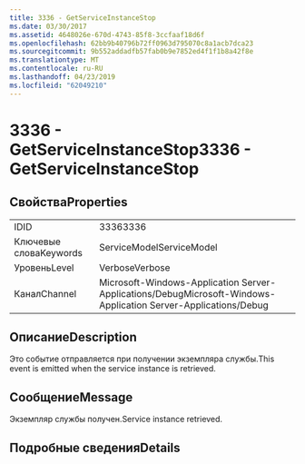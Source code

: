 ```yaml
---
title: 3336 - GetServiceInstanceStop
ms.date: 03/30/2017
ms.assetid: 4648026e-670d-4743-85f8-3ccfaaf18d6f
ms.openlocfilehash: 62bb9b40796b72ff0963d795070c8a1acb7dca23
ms.sourcegitcommit: 9b552addadfb57fab0b9e7852ed4f1f1b8a42f8e
ms.translationtype: MT
ms.contentlocale: ru-RU
ms.lasthandoff: 04/23/2019
ms.locfileid: "62049210"
---
```

# <a name="3336---getserviceinstancestop"></a><span data-ttu-id="29e24-102">3336 - GetServiceInstanceStop</span><span class="sxs-lookup"><span data-stu-id="29e24-102">3336 - GetServiceInstanceStop</span></span>
## <a name="properties"></a><span data-ttu-id="29e24-103">Свойства</span><span class="sxs-lookup"><span data-stu-id="29e24-103">Properties</span></span>  
  
|||  
|-|-|  
|<span data-ttu-id="29e24-104">ID</span><span class="sxs-lookup"><span data-stu-id="29e24-104">ID</span></span>|<span data-ttu-id="29e24-105">3336</span><span class="sxs-lookup"><span data-stu-id="29e24-105">3336</span></span>|  
|<span data-ttu-id="29e24-106">Ключевые слова</span><span class="sxs-lookup"><span data-stu-id="29e24-106">Keywords</span></span>|<span data-ttu-id="29e24-107">ServiceModel</span><span class="sxs-lookup"><span data-stu-id="29e24-107">ServiceModel</span></span>|  
|<span data-ttu-id="29e24-108">Уровень</span><span class="sxs-lookup"><span data-stu-id="29e24-108">Level</span></span>|<span data-ttu-id="29e24-109">Verbose</span><span class="sxs-lookup"><span data-stu-id="29e24-109">Verbose</span></span>|  
|<span data-ttu-id="29e24-110">Канал</span><span class="sxs-lookup"><span data-stu-id="29e24-110">Channel</span></span>|<span data-ttu-id="29e24-111">Microsoft-Windows-Application Server-Applications/Debug</span><span class="sxs-lookup"><span data-stu-id="29e24-111">Microsoft-Windows-Application Server-Applications/Debug</span></span>|  
  
## <a name="description"></a><span data-ttu-id="29e24-112">Описание</span><span class="sxs-lookup"><span data-stu-id="29e24-112">Description</span></span>  
 <span data-ttu-id="29e24-113">Это событие отправляется при получении экземпляра службы.</span><span class="sxs-lookup"><span data-stu-id="29e24-113">This event is emitted when the service instance is retrieved.</span></span>  
  
## <a name="message"></a><span data-ttu-id="29e24-114">Сообщение</span><span class="sxs-lookup"><span data-stu-id="29e24-114">Message</span></span>  
 <span data-ttu-id="29e24-115">Экземпляр службы получен.</span><span class="sxs-lookup"><span data-stu-id="29e24-115">Service instance retrieved.</span></span>  
  
## <a name="details"></a><span data-ttu-id="29e24-116">Подробные сведения</span><span class="sxs-lookup"><span data-stu-id="29e24-116">Details</span></span>
